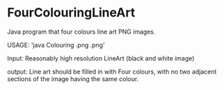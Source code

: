 # FourColouringLineArt
Java program that four colours line art PNG images.


USAGE:
    'java Colouring <inputname>.png <outputname>.png' 

Input: Reasonably high resolution LineArt (black and white image)

output: Line art should be filled in with Four colours, with no two adjacent sections of the image having the same colour.

